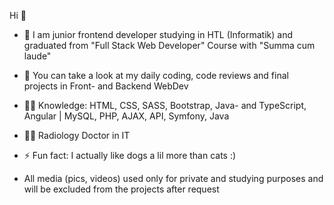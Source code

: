 Hi 👋

- 🔭 I am junior frontend developer studying in HTL (Informatik) and graduated from "Full Stack Web Developer" Course with "Summa cum laude"
- 🌱 You can take a look at my daily coding, code reviews and final projects in Front- and Backend WebDev 
- 👩‍💻 Knowledge: HTML, CSS, SASS, Bootstrap, Java- and TypeScript, Angular | MySQL, PHP, AJAX, API, Symfony, Java
- 👩‍⚕️ Radiology Doctor in IT
- ⚡ Fun fact: I actually like dogs a lil more than cats :)

- All media (pics, videos) used only for private and studying purposes and will be excluded from the projects after request
